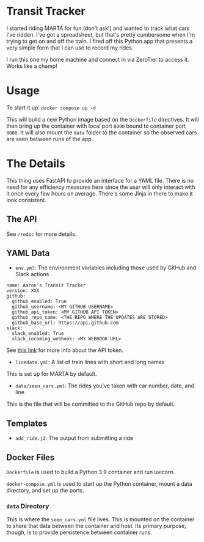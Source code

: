 # Transit Tracker

I started riding MARTA for fun (don't ask!) and wanted to track what cars I've
ridden. I've got a spreadsheet, but that's pretty cumbersome when I'm trying
to get on and off the train. I fired off this Python app that presents a very
simple form that I can use to record my rides.

I run this one my home machine and connect in via ZeroTier to access it. Works like a champ!

# Usage

To start it up: `docker compose up -d`

This will build a new Python image based on the `Dockerfile` directives. It will then bring up
the container with local port `8000` bound to container port `8000`. It will also
mount the `data` folder to the container so the observed cars are seen between
runs of the app.

# The Details

This thing uses FastAPI to provide an interface for a YAML file. There is no need for any
efficiency measures here since the user will only interact with it once every few hours on
average. There's some Jinja in there to make it look consistent.

## The API

See `/redoc` for more details.

## YAML Data

- `env.yml`: The environment variables including those used by GitHub and Slack actions

```
name: Aaron's Transit Tracker
version: XXX
github:
  github_enabled: True
  github_username: <MY GITHUB USERNAME>
  github_api_token: <MY GITHUB API TOKEN>
  github_repo_name: <THE REPO WHERE THE UPDATES ARE STORED>
  github_base_url: https://api.github.com
slack:
  slack_enabled: True
  slack_incoming_webhook: <MY WEBHOOK URL>
```

See [this link](https://docs.github.com/en/rest/authentication/authenticating-to-the-rest-api?apiVersion=2022-11-28) for more info about the API token.

- `linedate.yml`: A list of train lines with short and long names

This is set up for MARTA by default.

- `data/seen_cars.yml`: The rides you've taken with car number, date, and line

This is the file that will be committed to the GitHub repo by default.

## Templates

- `add_ride.j2`: The output from submitting a ride

## Docker Files

`Dockerfile` is used to build a Python 3.9 container and run uvicorn.

`docker-compose.yml` is used to start up the Python container, mount a data directory, and set
up the ports.

### `data` Directory

This is where the `seen_cars.yml` file lives. This is mounted on the container to share
that data between the container and host. Its primary purpose, though, is to provide 
persistence between container runs.